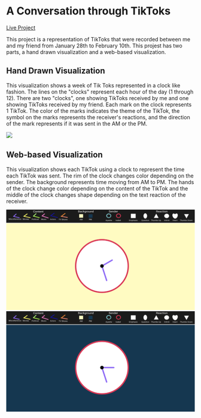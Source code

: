 # A Conversation through TikToks

[Live Project](https://isabelstoddart.github.io/tiktokclock/)

This project is a representation of TikToks that were recorded between me and my friend from January 28th to February 10th. This projest has two parts, a hand drawn visualization and a web-based visualization.

## Hand Drawn Visualization
This visualization shows a week of Tik Toks represented in a clock like fashion. The lines on the "clocks" represent each hour of the day (1 through 12). There are two "clocks", one showing TikToks received by me and one showing TikToks received by my friend. Each mark on the clock represents 1 TikTok. The color of the marks indicates the theme of the TikTok, the symbol on the marks represents the receiver's reactions, and the direction of the mark represents if it was sent in the AM or the PM. 

![](WeekofTikToksDraw.png)

## Web-based Visualization
This visualization shows each TikTok using a clock to represent the time each TikTok was sent. The rim of the clock changes color depending on the sender. The background represents time moving from AM to PM. The hands of the clock change color depending on the content of the TikTok and the middle of the clock changes shape depending on the text reaction of the receiver.

![](pic2.png)
![](pic3.png)
